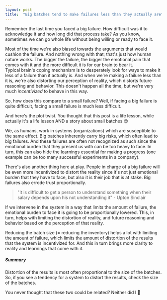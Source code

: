```yaml
---
layout: post
title:  "Big batches tend to make failures less than they actually are"
---
```


Remember the last time you faced a big failure. How difficult was it to acknowledge it and how long did that process take?
As you know, sometimes we can go whole life without being willing or ready to face it. 

Most of the time we're also biased towards the arguments that would cushion the failure. And nothing wrong with that; that's just how human nature works.
The bigger the failure, the bigger the emotional pain that comes with it and the more difficult it is for our brain to bear it.  
Typical brain's coping mechanism is to desperately look for ways to make it less of a failure than it actually is. And when we're making a failure less than it is, we're also distorting our perception of reality, which distorts future reasoning and behavior.
This doesn't happen all the time, but we're very much _incentivized_ to behave in this way.

So, how does this compare to a small failure? Well, if facing a big failure is quite difficult, facing a small failure is much less difficult.


And here's the plot twist. You thought that this post is a life lesson, while actually it's a life lesson AND a story about small batches 😊

We, as humans, work in systems (organizations) which are susceptible to the same effect.
Big batches inherently carry big risks, which often lead to big failures. And these failures are often not recognized as such since the emotional burden that they present us with can be too heavy to face. In turn, this can also hide the learnings essential for making a progress (one example can be too many successful experiments in a company).

There's also another thing here at play. People in charge of a big failure will be even more incentivized to distort the reality since it's not just emotional burden that they have to face, but also it is their job that is at stake. Big failures also errode trust proportionally.

> "It is difficult to get a person to understand something when their salary depends upon his not understanding it" - Upton Sinclair

If we intervene in the system in a way that limits the amount of failure, the emotional burden to face it is going to be proportionally lowered. This, in turn, helps with limiting the distortion of reality, and future reasoning and behavior based on the perception of that reality.  

Reducing the batch size (= reducing the inventory) helps a lot with limiting the amount of failure, which limits the amount of distortion of the results that the system is incentivized for. And this in turn brings more clarity to reality and learnings that come with it.

##### Summary
Distortion of the results is most often proportional to the size of the batches. So, if you see a tendency for a system to distort the results, check the size of the batches.

You never thought that these two could be related? Neither did I 🙂
